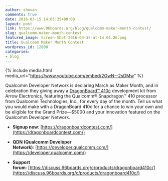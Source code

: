 ```yaml
---
author: shovan
comments: true
date: 2016-03-15 14:05:25+00:00
layout: post
link: https://www.96boards.org/blog/qualcomm-maker-month-contest/
slug: qualcomm-maker-month-contest
featured_image: Screen-Shot-2016-03-15-at-14.04.26.png
title: Qualcomm Maker Month Contest
wordpress_id: 12800
categories:
- blog
---
```


{% include media.html media_url="https://www.youtube.com/embed/2GwN--2sDMw" %}

Qualcomm Developer Network is declaring March as Maker Month, and in celebration they giving away a [DragonBoard™ 410c](/products/ce/dragonboard410c/) development kit from Arrow Electronics, featuring the Qualcomm® Snapdragon™ 410 processor from Qualcomm Technologies, Inc., for every day of the month. Tell us what you would make with a DragonBoard 410c for a chance to win your own and be eligible for the Grand Prize—$5000 and your innovation featured on the Qualcomm Developer Network.


  * **Signup now**: [https://dragonboardcontest.com/](https://dragonboardcontest.com/)


  * **QDN (Qualcomm Developer Network)**: [https://developer.qualcomm.com/](https://developer.qualcomm.com/)


  * **Support forum**: [https://discuss.96boards.org/c/products/dragonboard410c/](https://discuss.96boards.org/c/products/dragonboard410c/)
